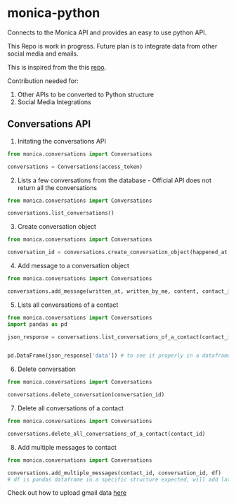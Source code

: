 # monica-python
Connects to the Monica API and provides an easy to use python API.

This Repo is work in progress. Future plan is to integrate data from other social media and emails.

This is inspired from the this [repo](https://pypi.org/project/monica-client/).

Contribution needed for:
1. Other APIs to be converted to Python structure
2. Social Media Integrations

## Conversations API

1. Initating the conversations API
```python
from monica.conversations import Conversations

conversations = Conversations(access_token)
```

2. Lists a few conversations from the database - Official API does not return all the conversations

```python
from monica.conversations import Conversations

conversations.list_conversations()

```

3. Create conversation object

```python
from monica.conversations import Conversations

conversation_id = conversations.create_conversation_object(happened_at, contact_field_type_id, contact_id)

```

4. Add message to a conversation object
```python
from monica.conversations import Conversations

conversations.add_message(written_at, written_by_me, content, contact_id, conversation_id):

```

5. Lists all conversations of a contact
```python
from monica.conversations import Conversations
import pandas as pd

json_response = conversations.list_conversations_of_a_contact(contact_id) # returns the whole json response from API.


pd.DataFrame(json_response['data']) # to see it properly in a dataframe format

```

6. Delete conversation
```python
from monica.conversations import Conversations

conversations.delete_conversation(conversation_id)
```

7. Delete all conversations of a contact
```python
from monica.conversations import Conversations

conversations.delete_all_conversations_of_a_contact(contact_id)
```

8. Add multiple messages to contact

```python
from monica.conversations import Conversations

conversations.add_multiple_messages(contact_id, conversation_id, df) 
# df is pandas dataframe in a specific structure expected, will add later

```




Check out how to upload gmail data [here](examples/gmail.md)




